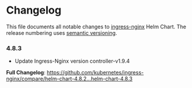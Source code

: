 # Changelog

This file documents all notable changes to [ingress-nginx](https://github.com/kubernetes/ingress-nginx) Helm Chart. The release numbering uses [semantic versioning](http://semver.org).

### 4.8.3

* Update Ingress-Nginx version controller-v1.9.4

**Full Changelog**: https://github.com/kubernetes/ingress-nginx/compare/helm-chart-4.8.2...helm-chart-4.8.3
